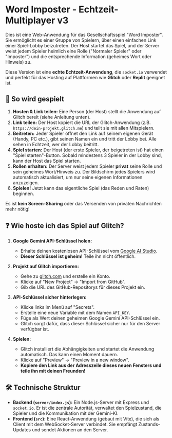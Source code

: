# Word Imposter - Echtzeit-Multiplayer v3

Dies ist eine Web-Anwendung für das Gesellschaftsspiel "Word Imposter". Sie ermöglicht es einer Gruppe von Spielern, über einen einfachen Link einer Spiel-Lobby beizutreten. Der Host startet das Spiel, und der Server weist jedem Spieler heimlich eine Rolle ("Normaler Spieler" oder "Imposter") und die entsprechende Information (geheimes Wort oder Hinweis) zu.

Diese Version ist eine **echte Echtzeit-Anwendung**, die `socket.io` verwendet und perfekt für das Hosting auf Plattformen wie **Glitch** oder **Replit** geeignet ist.

## 🚀 So wird gespielt

1.  **Hosten & Link teilen:** Eine Person (der Host) stellt die Anwendung auf Glitch bereit (siehe Anleitung unten).
2.  **Link teilen:** Der Host kopiert die URL der Glitch-Anwendung (z.B. `https://dein-projekt.glitch.me`) und teilt sie mit allen Mitspielern.
3.  **Beitreten:** Jeder Spieler öffnet den Link auf seinem eigenen Gerät (Handy, PC etc.), gibt seinen Namen ein und tritt der Lobby bei. Alle sehen in Echtzeit, wer der Lobby beitritt.
4.  **Spiel starten:** Der Host (der erste Spieler, der beigetreten ist) hat einen "Spiel starten"-Button. Sobald mindestens 3 Spieler in der Lobby sind, kann der Host das Spiel starten.
5.  **Rollen erhalten:** Der Server weist jedem Spieler **privat** seine Rolle und sein geheimes Wort/Hinweis zu. Der Bildschirm jedes Spielers wird automatisch aktualisiert, um nur seine eigenen Informationen anzuzeigen.
6.  **Spielen!** Jetzt kann das eigentliche Spiel (das Reden und Raten) beginnen.

Es ist **kein Screen-Sharing** oder das Versenden von privaten Nachrichten mehr nötig!

## ❓ Wie hoste ich das Spiel auf Glitch?

1.  **Google Gemini API-Schlüssel holen:**
    *   Erhalte deinen kostenlosen API-Schlüssel vom [Google AI Studio](https://aistudio.google.com/app/apikey).
    *   **Dieser Schlüssel ist geheim!** Teile ihn nicht öffentlich.

2.  **Projekt auf Glitch importieren:**
    *   Gehe zu [glitch.com](https://glitch.com/) und erstelle ein Konto.
    *   Klicke auf "New Project" -> "Import from GitHub".
    *   Gib die URL des GitHub-Repositorys für dieses Projekt ein.

3.  **API-Schlüssel sicher hinterlegen:**
    *   Klicke links im Menü auf "Secrets".
    *   Erstelle eine neue Variable mit dem Namen `API_KEY`.
    *   Füge als Wert deinen geheimen Google Gemini API-Schlüssel ein.
    *   Glitch sorgt dafür, dass dieser Schlüssel sicher nur für den Server verfügbar ist.

4.  **Spielen:**
    *   Glitch installiert die Abhängigkeiten und startet die Anwendung automatisch. Das kann einen Moment dauern.
    *   Klicke auf "Preview" -> "Preview in a new window".
    *   **Kopiere den Link aus der Adresszeile dieses neuen Fensters und teile ihn mit deinen Freunden!**

## 🛠️ Technische Struktur

*   **Backend (`server/index.js`):** Ein Node.js-Server mit Express und `socket.io`. Er ist die zentrale Autorität, verwaltet den Spielzustand, die Spieler und die Kommunikation mit der Gemini-KI.
*   **Frontend (`src`):** Eine React-Anwendung (gebaut mit Vite), die sich als Client mit dem WebSocket-Server verbindet. Sie empfängt Zustands-Updates und sendet Aktionen an den Server.
